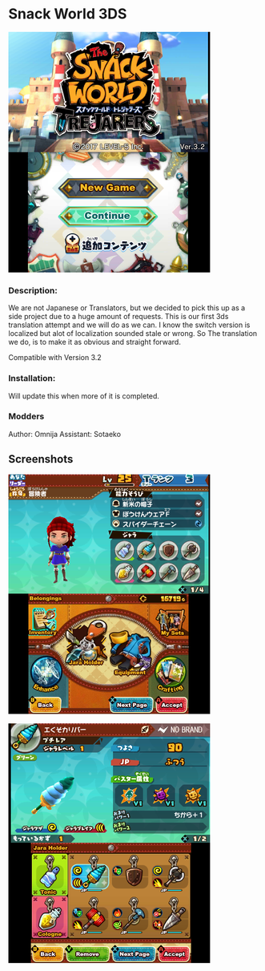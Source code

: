 # Snack World 3DS

![Intro](/docs/intro.png)

### Description:
We are not Japanese or Translators, but we decided to pick this up as a side project due
to a huge amount of requests. This is our first 3ds translation attempt and we will do as we can.
I know the switch version is localized but alot of localization sounded stale or wrong. So The
translation we do, is to make it as obvious and straight forward.

Compatible with Version 3.2

### Installation:
Will update this when more of it is completed.

### Modders
Author: Omnija
Assistant: Sotaeko

## Screenshots

![Intro](/docs/bag.png)

![Intro](/docs/jara.png)

